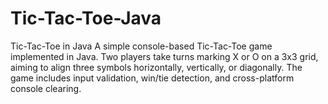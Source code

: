 # Tic-Tac-Toe-Java
Tic-Tac-Toe in Java  A simple console-based Tic-Tac-Toe game implemented in Java. Two players take turns marking X or O on a 3x3 grid, aiming to align three symbols horizontally, vertically, or diagonally. The game includes input validation, win/tie detection, and cross-platform console clearing.
